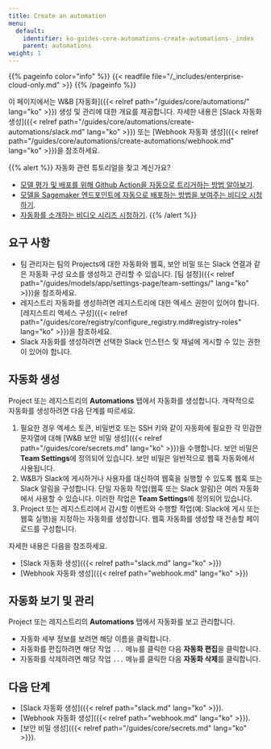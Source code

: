 ```yaml
---
title: Create an automation
menu:
  default:
    identifier: ko-guides-core-automations-create-automations-_index
    parent: automations
weight: 1
---
```


{{% pageinfo color="info" %}}
{{< readfile file="/_includes/enterprise-cloud-only.md" >}}
{{% /pageinfo %}}

이 페이지에서는 W&B [자동화]({{< relref path="/guides/core/automations/" lang="ko" >}}) 생성 및 관리에 대한 개요를 제공합니다. 자세한 내용은 [Slack 자동화 생성]({{< relref path="/guides/core/automations/create-automations/slack.md" lang="ko" >}}) 또는 [Webhook 자동화 생성]({{< relref path="/guides/core/automations/create-automations/webhook.md" lang="ko" >}})을 참조하세요.

{{% alert %}}
자동화 관련 튜토리얼을 찾고 계신가요?
- [모델 평가 및 배포를 위해 Github Action을 자동으로 트리거하는 방법 알아보기](https://wandb.ai/wandb/wandb-model-cicd/reports/Model-CI-CD-with-W-B--Vmlldzo0OTcwNDQw).
- [모델을 Sagemaker 엔드포인트에 자동으로 배포하는 방법을 보여주는 비디오 시청하기](https://www.youtube.com/watch?v=s5CMj_w3DaQ).
- [자동화를 소개하는 비디오 시리즈 시청하기](https://youtube.com/playlist?list=PLD80i8An1OEGECFPgY-HPCNjXgGu-qGO6&feature=shared).
{{% /alert %}}

## 요구 사항
- 팀 관리자는 팀의 Projects에 대한 자동화와 웹훅, 보안 비밀 또는 Slack 연결과 같은 자동화 구성 요소를 생성하고 관리할 수 있습니다. [팀 설정]({{< relref path="/guides/models/app/settings-page/team-settings/" lang="ko" >}})을 참조하세요.
- 레지스트리 자동화를 생성하려면 레지스트리에 대한 엑세스 권한이 있어야 합니다. [레지스트리 엑세스 구성]({{< relref path="/guides/core/registry/configure_registry.md#registry-roles" lang="ko" >}})을 참조하세요.
- Slack 자동화를 생성하려면 선택한 Slack 인스턴스 및 채널에 게시할 수 있는 권한이 있어야 합니다.

## 자동화 생성
Project 또는 레지스트리의 **Automations** 탭에서 자동화를 생성합니다. 개략적으로 자동화를 생성하려면 다음 단계를 따르세요.

1. 필요한 경우 엑세스 토큰, 비밀번호 또는 SSH 키와 같이 자동화에 필요한 각 민감한 문자열에 대해 [W&B 보안 비밀 생성]({{< relref path="/guides/core/secrets.md" lang="ko" >}})을 수행합니다. 보안 비밀은 **Team Settings**에 정의되어 있습니다. 보안 비밀은 일반적으로 웹훅 자동화에서 사용됩니다.
2. W&B가 Slack에 게시하거나 사용자를 대신하여 웹훅을 실행할 수 있도록 웹훅 또는 Slack 알림을 구성합니다. 단일 자동화 작업(웹훅 또는 Slack 알림)은 여러 자동화에서 사용할 수 있습니다. 이러한 작업은 **Team Settings**에 정의되어 있습니다.
3. Project 또는 레지스트리에서 감시할 이벤트와 수행할 작업(예: Slack에 게시 또는 웹훅 실행)을 지정하는 자동화를 생성합니다. 웹훅 자동화를 생성할 때 전송할 페이로드를 구성합니다.

자세한 내용은 다음을 참조하세요.

- [Slack 자동화 생성]({{< relref path="slack.md" lang="ko" >}})
- [Webhook 자동화 생성]({{< relref path="webhook.md" lang="ko" >}})

## 자동화 보기 및 관리
Project 또는 레지스트리의 **Automations** 탭에서 자동화를 보고 관리합니다.

- 자동화 세부 정보를 보려면 해당 이름을 클릭합니다.
- 자동화를 편집하려면 해당 작업 `...` 메뉴를 클릭한 다음 **자동화 편집**을 클릭합니다.
- 자동화를 삭제하려면 해당 작업 `...` 메뉴를 클릭한 다음 **자동화 삭제**를 클릭합니다.

## 다음 단계
- [Slack 자동화 생성]({{< relref path="slack.md" lang="ko" >}}).
- [Webhook 자동화 생성]({{< relref path="webhook.md" lang="ko" >}}).
- [보안 비밀 생성]({{< relref path="/guides/core/secrets.md" lang="ko" >}}).
